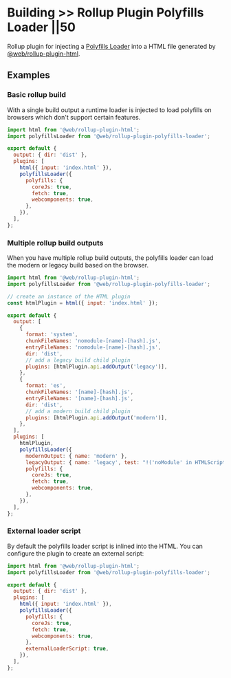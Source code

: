 # Building >> Rollup Plugin Polyfills Loader ||50

Rollup plugin for injecting a [Polyfills Loader](./polyfills-loader.md) into a HTML file generated by [@web/rollup-plugin-html](./rollup-plugin-html.md).

## Examples

### Basic rollup build

With a single build output a runtime loader is injected to load polyfills on browsers which don't support certain features.

```js
import html from '@web/rollup-plugin-html';
import polyfillsLoader from '@web/rollup-plugin-polyfills-loader';

export default {
  output: { dir: 'dist' },
  plugins: [
    html({ input: 'index.html' }),
    polyfillsLoader({
      polyfills: {
        coreJs: true,
        fetch: true,
        webcomponents: true,
      },
    }),
  ],
};
```

### Multiple rollup build outputs

When you have multiple rollup build outputs, the polyfills loader can load the modern or legacy build based on the browser.

```js
import html from '@web/rollup-plugin-html';
import polyfillsLoader from '@web/rollup-plugin-polyfills-loader';

// create an instance of the HTML plugin
const htmlPlugin = html({ input: 'index.html' });

export default {
  output: [
    {
      format: 'system',
      chunkFileNames: 'nomodule-[name]-[hash].js',
      entryFileNames: 'nomodule-[name]-[hash].js',
      dir: 'dist',
      // add a legacy build child plugin
      plugins: [htmlPlugin.api.addOutput('legacy')],
    },
    {
      format: 'es',
      chunkFileNames: '[name]-[hash].js',
      entryFileNames: '[name]-[hash].js',
      dir: 'dist',
      // add a modern build child plugin
      plugins: [htmlPlugin.api.addOutput('modern')],
    },
  ],
  plugins: [
    htmlPlugin,
    polyfillsLoader({
      modernOutput: { name: 'modern' },
      legacyOutput: { name: 'legacy', test: "!('noModule' in HTMLScriptElement.prototype)" },
      polyfills: {
        coreJs: true,
        fetch: true,
        webcomponents: true,
      },
    }),
  ],
};
```

### External loader script

By default the polyfills loader script is inlined into the HTML. You can configure the plugin to create an external script:

```js
import html from '@web/rollup-plugin-html';
import polyfillsLoader from '@web/rollup-plugin-polyfills-loader';

export default {
  output: { dir: 'dist' },
  plugins: [
    html({ input: 'index.html' }),
    polyfillsLoader({
      polyfills: {
        coreJs: true,
        fetch: true,
        webcomponents: true,
      },
      externalLoaderScript: true,
    }),
  ],
};
```
